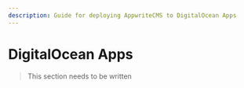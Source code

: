 ```yaml
---
description: Guide for deploying AppwriteCMS to DigitalOcean Apps
---
```


# DigitalOcean Apps

> This section needs to be written
